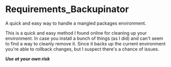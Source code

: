 # Requirements_Backupinator
A quick and easy way to handle a mangled packages environment.

This is a quick and easy method I found online for cleaning up your environment. In case you install a bunch of things (as I did) and can't seem to find a way to cleanly remove it. Since it backs up the current environment you're able to rollback changes, but I suspect there's a chance of issues.

***Use at your own risk***
